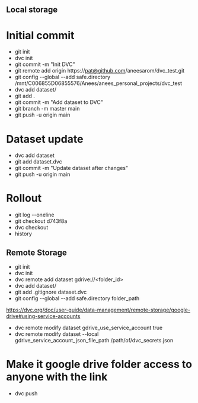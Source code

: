 ## Local storage

# Initial commit 
 
*  git init
*  dvc init
*  git commit -m "Init DVC"
*  git remote add origin https://pat@github.com/aneesarom/dvc_test.git
*  git config --global --add safe.directory /mnt/C006855D06855576/Anees/anees_personal_projects/dvc_test
*  dvc add dataset/
*  git add .
*  git commit -m "Add dataset to DVC"
*  git branch -m master main
*  git push -u origin main

# Dataset update

 *  dvc add dataset
 *  git add dataset.dvc
 *  git commit -m "Update dataset after changes"
 *  git push -u origin main

# Rollout

 *  git log --oneline
 *  git checkout d743f8a
 *  dvc checkout
 *  history

## Remote Storage

*  git init
*  dvc init
*  dvc remote add dataset gdrive://<folder_id>
*  dvc add dataset/
*  git add .gitignore dataset.dvc
*  git config --global --add safe.directory folder_path

https://dvc.org/doc/user-guide/data-management/remote-storage/google-drive#using-service-accounts

*  dvc remote modify dataset gdrive_use_service_account true
*  dvc remote modify dataset --local gdrive_service_account_json_file_path /path/of/dvc_secrets.json

# Make it google drive folder access to anyone with the  link

*  dvc push
